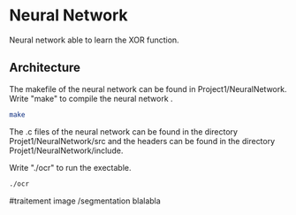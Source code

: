 # Neural Network

Neural network able to learn the XOR function.

## Architecture
The makefile of the neural network can be found in Project1/NeuralNetwork. Write "make" to compile the neural network .

```bash
make
```
The .c files of the neural network can be found in the directory Projet1/NeuralNetwork/src and the headers can be found in the directory Projet1/NeuralNetwork/include.

Write "./ocr" to run the exectable.

```bash
./ocr
```

#traitement image /segmentation
blalabla
